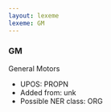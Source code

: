 ```yaml
---
layout: lexeme
lexeme: GM
---
```


###  GM

General Motors
* UPOS:  PROPN
* Added from:  unk
* Possible NER class:  ORG

